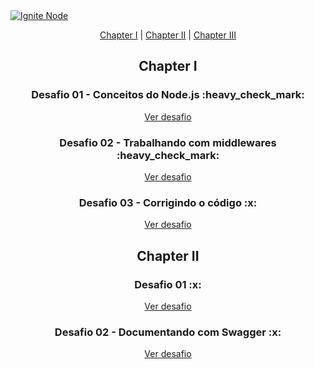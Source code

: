 <a href="https://github.com/navarrotheus/ignite-node-challenges">
  <img alt="Ignite Node" src="https://i.ibb.co/qrrkc3T/Background.png" />
</a>

<p align = "center">
   <a href="#01">Chapter I</a>&nbsp;|
   <a href="#02">Chapter II</a>&nbsp;|
   <a href="#03">Chapter III</a>
</p>

<h2 id="01" align="center"> Chapter I </h2>

<h3 align="center"> Desafio 01 - Conceitos do Node.js :heavy_check_mark: </h2>

<p align="center">
  <a href="https://github.com/navarrotheus/ignite-node-conceitos-do-nodejs">Ver desafio</a>
</p>

<h3 align="center"> Desafio 02 - Trabalhando com middlewares :heavy_check_mark: </h2>

<p align="center">
  <a href="https://github.com/navarrotheus/ignite-node-trabalhando-com-middlewares">Ver desafio</a>
</p>

<h3 align="center"> Desafio 03 - Corrigindo o código :x: </h2>

<p align="center">
  <a href="#">Ver desafio</a>
</p>

<h2 id="02" align="center"> Chapter II </h2>

<h3 align="center"> Desafio 01 :x: </h2>

<p align="center">
  <a href="#">Ver desafio</a>
</p>

<h3 align="center"> Desafio 02 - Documentando com Swagger :x: </h2>

<p align="center">
  <a href="#">Ver desafio</a>
</p>

